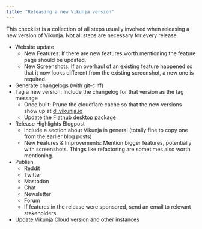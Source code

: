 ```yaml
---
title: "Releasing a new Vikunja version"
---
```


This checklist is a collection of all steps usually involved when releasing a new version of Vikunja.
Not all steps are necessary for every release.

* Website update
	* New Features: If there are new features worth mentioning the feature page should be updated.
	* New Screenshots: If an overhaul of an existing feature happened so that it now looks different from the existing screenshot, a new one is required.
* Generate changelogs (with git-cliff)
* Tag a new version: Include the changelog for that version as the tag message
	* Once built: Prune the cloudflare cache so that the new versions show up at [dl.vikunja.io](https://dl.vikunja.io/)
    * Update the [Flathub desktop package](https://github.com/flathub/io.vikunja.Vikunja)
* Release Highlights Blogpost
	* Include a section about Vikunja in general (totally fine to copy one from the earlier blog posts)
	* New Features & Improvements: Mention bigger features, potentially with screenshots. Things like refactoring are sometimes also worth mentioning.
* Publish
	* Reddit
	* Twitter
	* Mastodon
	* Chat
	* Newsletter
	* Forum
	* If features in the release were sponsored, send an email to relevant stakeholders
* Update Vikunja Cloud version and other instances
